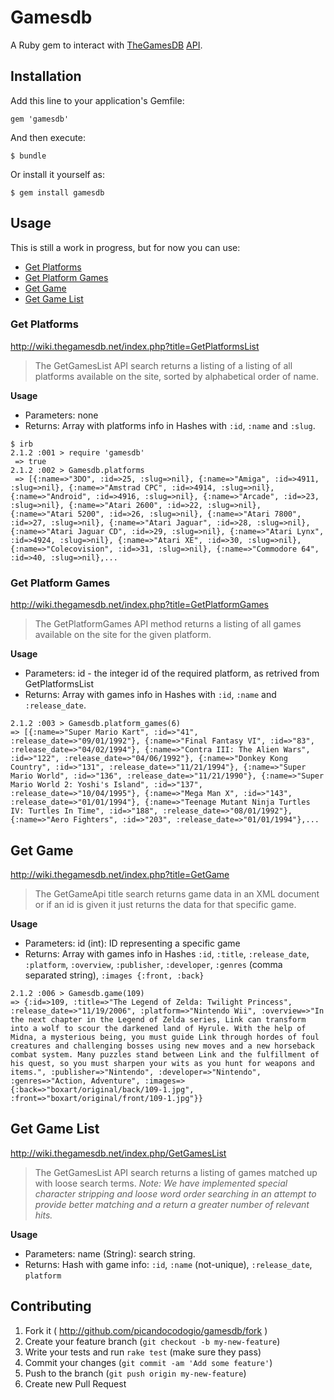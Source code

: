 # Gamesdb

A Ruby gem to interact with [TheGamesDB](http://thegamesdb.net) [API](http://wiki.thegamesdb.net/index.php?title=API_Introduction).

## Installation

Add this line to your application's Gemfile:

    gem 'gamesdb'

And then execute:

    $ bundle

Or install it yourself as:

    $ gem install gamesdb

## Usage

This is still a work in progress, but for now you can use:

* [Get Platforms](#get-platforms)
* [Get Platform Games](#get-platform-games)
* [Get Game](#get-game)
* [Get Game List](#get-game-list)

### Get Platforms
http://wiki.thegamesdb.net/index.php?title=GetPlatformsList
>The GetGamesList API search returns a listing of a listing of all platforms available on the site, sorted by alphabetical order of name.

**Usage**

* Parameters: none
* Returns: Array with platforms info in Hashes with `:id`, `:name` and `:slug`.

```
$ irb
2.1.2 :001 > require 'gamesdb'
 => true
2.1.2 :002 > Gamesdb.platforms
 => [{:name=>"3DO", :id=>25, :slug=>nil}, {:name=>"Amiga", :id=>4911, :slug=>nil}, {:name=>"Amstrad CPC", :id=>4914, :slug=>nil}, {:name=>"Android", :id=>4916, :slug=>nil}, {:name=>"Arcade", :id=>23, :slug=>nil}, {:name=>"Atari 2600", :id=>22, :slug=>nil}, {:name=>"Atari 5200", :id=>26, :slug=>nil}, {:name=>"Atari 7800", :id=>27, :slug=>nil}, {:name=>"Atari Jaguar", :id=>28, :slug=>nil}, {:name=>"Atari Jaguar CD", :id=>29, :slug=>nil}, {:name=>"Atari Lynx", :id=>4924, :slug=>nil}, {:name=>"Atari XE", :id=>30, :slug=>nil}, {:name=>"Colecovision", :id=>31, :slug=>nil}, {:name=>"Commodore 64", :id=>40, :slug=>nil},...
```

### Get Platform Games
http://wiki.thegamesdb.net/index.php?title=GetPlatformGames
>The GetPlatformGames API method returns a listing of all games available on the site for the given platform.

**Usage**

* Parameters: id - the integer id of the required platform, as retrived from GetPlatformsList
* Returns: Array with games info in Hashes with `:id`, `:name` and `:release_date`.

```
2.1.2 :003 > Gamesdb.platform_games(6)
=> [{:name=>"Super Mario Kart", :id=>"41", :release_date=>"09/01/1992"}, {:name=>"Final Fantasy VI", :id=>"83", :release_date=>"04/02/1994"}, {:name=>"Contra III: The Alien Wars", :id=>"122", :release_date=>"04/06/1992"}, {:name=>"Donkey Kong Country", :id=>"131", :release_date=>"11/21/1994"}, {:name=>"Super Mario World", :id=>"136", :release_date=>"11/21/1990"}, {:name=>"Super Mario World 2: Yoshi's Island", :id=>"137", :release_date=>"10/04/1995"}, {:name=>"Mega Man X", :id=>"143", :release_date=>"01/01/1994"}, {:name=>"Teenage Mutant Ninja Turtles IV: Turtles In Time", :id=>"188", :release_date=>"08/01/1992"}, {:name=>"Aero Fighters", :id=>"203", :release_date=>"01/01/1994"},...
```

## Get Game
http://wiki.thegamesdb.net/index.php?title=GetGame
>The GetGameApi title search returns game data in an XML document or if an id is given it just returns the data for that specific game.

**Usage**

* Parameters: id (int): ID representing a specific game
* Returns: Array with games info in Hashes `:id`, `:title`, `:release_date`, `:platform`, `:overview`, `:publisher`, `:developer`, `:genres` (comma separated string), `:images {:front, :back}`

```
2.1.2 :006 > Gamesdb.game(109)
=> {:id=>109, :title=>"The Legend of Zelda: Twilight Princess", :release_date=>"11/19/2006", :platform=>"Nintendo Wii", :overview=>"In the next chapter in the Legend of Zelda series, Link can transform into a wolf to scour the darkened land of Hyrule. With the help of Midna, a mysterious being, you must guide Link through hordes of foul creatures and challenging bosses using new moves and a new horseback combat system. Many puzzles stand between Link and the fulfillment of his quest, so you must sharpen your wits as you hunt for weapons and items.", :publisher=>"Nintendo", :developer=>"Nintendo", :genres=>"Action, Adventure", :images=>{:back=>"boxart/original/back/109-1.jpg", :front=>"boxart/original/front/109-1.jpg"}}
```

## Get Game List
http://wiki.thegamesdb.net/index.php/GetGamesList
>The GetGamesList API search returns a listing of games matched up with loose search terms.  *Note: We have implemented special character stripping and loose word order searching in an attempt to provide better matching and a return a greater number of relevant hits.*

**Usage**

* Parameters: name (String): search string.
* Returns: Hash with game info:  `:id`, `:name` (not-unique), `:release_date`, `platform`

## Contributing

1. Fork it ( http://github.com/picandocodogio/gamesdb/fork )
2. Create your feature branch (`git checkout -b my-new-feature`)
3. Write your tests and run `rake test` (make sure they pass)
4. Commit your changes (`git commit -am 'Add some feature'`)
5. Push to the branch (`git push origin my-new-feature`)
6. Create new Pull Request
